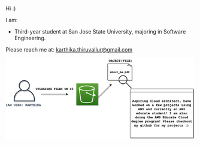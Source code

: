 ### 
Hi :) 

I am: 
* Third-year student at San Jose State University, majoring in Software Engineering. 


Please reach me at: karthika.thiruvallur@gmail.com 

![](me.png)
<!--


**ttkart/ttkart** is a ✨ _special_ ✨ repository because its `README.md` (this file) appears on your GitHub profile.

Here are some ideas to get you started:

- 🔭 I’m currently working on ...
- 🌱 I’m currently learning ...
- 👯 I’m looking to collaborate on ...
- 🤔 I’m looking for help with ...
- 💬 Ask me about ...
- 📫 How to reach me: ...
- 😄 Pronouns: ...
- ⚡ Fun fact: ...
-->
